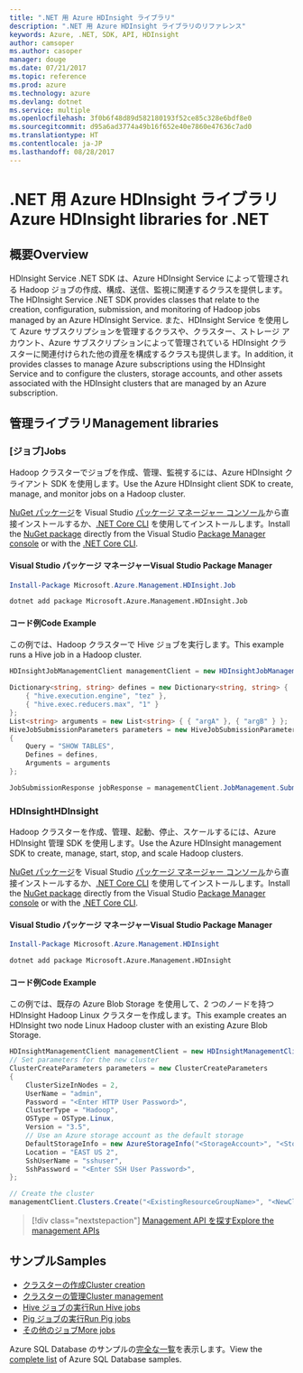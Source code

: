 ```yaml
---
title: ".NET 用 Azure HDInsight ライブラリ"
description: ".NET 用 Azure HDInsight ライブラリのリファレンス"
keywords: Azure, .NET, SDK, API, HDInsight
author: camsoper
ms.author: casoper
manager: douge
ms.date: 07/21/2017
ms.topic: reference
ms.prod: azure
ms.technology: azure
ms.devlang: dotnet
ms.service: multiple
ms.openlocfilehash: 3f0b6f48d89d582180193f52ce85c328e6bdf8e0
ms.sourcegitcommit: d95a6ad3774a49b16f652e40e7860e47636c7ad0
ms.translationtype: HT
ms.contentlocale: ja-JP
ms.lasthandoff: 08/28/2017
---
```

# <a name="azure-hdinsight-libraries-for-net"></a><span data-ttu-id="c0702-104">.NET 用 Azure HDInsight ライブラリ</span><span class="sxs-lookup"><span data-stu-id="c0702-104">Azure HDInsight libraries for .NET</span></span>

## <a name="overview"></a><span data-ttu-id="c0702-105">概要</span><span class="sxs-lookup"><span data-stu-id="c0702-105">Overview</span></span>

<span data-ttu-id="c0702-106">HDInsight Service .NET SDK は、Azure HDInsight Service によって管理される Hadoop ジョブの作成、構成、送信、監視に関連するクラスを提供します。</span><span class="sxs-lookup"><span data-stu-id="c0702-106">The HDInsight Service .NET SDK provides classes that relate to the creation, configuration, submission, and monitoring of Hadoop jobs managed by an Azure HDInsight Service.</span></span> <span data-ttu-id="c0702-107">また、HDInsight Service を使用して Azure サブスクリプションを管理するクラスや、クラスター、ストレージ アカウント、Azure サブスクリプションによって管理されている HDInsight クラスターに関連付けられた他の資産を構成するクラスも提供します。</span><span class="sxs-lookup"><span data-stu-id="c0702-107">In addition, it provides classes to manage Azure subscriptions using the HDInsight Service and to configure the clusters, storage accounts, and other assets associated with the HDInsight clusters that are managed by an Azure subscription.</span></span>

## <a name="management-libraries"></a><span data-ttu-id="c0702-108">管理ライブラリ</span><span class="sxs-lookup"><span data-stu-id="c0702-108">Management libraries</span></span>

### <a name="jobs"></a><span data-ttu-id="c0702-109">[ジョブ]</span><span class="sxs-lookup"><span data-stu-id="c0702-109">Jobs</span></span>

<span data-ttu-id="c0702-110">Hadoop クラスターでジョブを作成、管理、監視するには、Azure HDInsight クライアント SDK を使用します。</span><span class="sxs-lookup"><span data-stu-id="c0702-110">Use the Azure HDInsight client SDK to create, manage, and monitor jobs on a Hadoop cluster.</span></span> 

<span data-ttu-id="c0702-111">[NuGet パッケージ](https://www.nuget.org/packages/Microsoft.Azure.Management.HDInsight.Job)を Visual Studio [パッケージ マネージャー コンソール][PackageManager]から直接インストールするか、[.NET Core CLI][DotNetCLI] を使用してインストールします。</span><span class="sxs-lookup"><span data-stu-id="c0702-111">Install the [NuGet package](https://www.nuget.org/packages/Microsoft.Azure.Management.HDInsight.Job) directly from the Visual Studio [Package Manager console][PackageManager] or with the [.NET Core CLI][DotNetCLI].</span></span>

#### <a name="visual-studio-package-manager"></a><span data-ttu-id="c0702-112">Visual Studio パッケージ マネージャー</span><span class="sxs-lookup"><span data-stu-id="c0702-112">Visual Studio Package Manager</span></span>

```powershell
Install-Package Microsoft.Azure.Management.HDInsight.Job
```

```bash
dotnet add package Microsoft.Azure.Management.HDInsight.Job
```

#### <a name="code-example"></a><span data-ttu-id="c0702-113">コード例</span><span class="sxs-lookup"><span data-stu-id="c0702-113">Code Example</span></span>

<span data-ttu-id="c0702-114">この例では、Hadoop クラスターで Hive ジョブを実行します。</span><span class="sxs-lookup"><span data-stu-id="c0702-114">This example runs a Hive job in a Hadoop cluster.</span></span>

```csharp
HDInsightJobManagementClient managementClient = new HDInsightJobManagementClient(clusterUri, credentials);

Dictionary<string, string> defines = new Dictionary<string, string> {
    { "hive.execution.engine", "tez" },
    { "hive.exec.reducers.max", "1" }
};
List<string> arguments = new List<string> { { "argA" }, { "argB" } };
HiveJobSubmissionParameters parameters = new HiveJobSubmissionParameters
{
    Query = "SHOW TABLES",
    Defines = defines,
    Arguments = arguments
};

JobSubmissionResponse jobResponse = managementClient.JobManagement.SubmitHiveJob(parameters);
```

### <a name="hdinsight"></a><span data-ttu-id="c0702-115">HDInsight</span><span class="sxs-lookup"><span data-stu-id="c0702-115">HDInsight</span></span>

<span data-ttu-id="c0702-116">Hadoop クラスターを作成、管理、起動、停止、スケールするには、Azure HDInsight 管理 SDK を使用します。</span><span class="sxs-lookup"><span data-stu-id="c0702-116">Use the Azure HDInsight management SDK to create, manage, start, stop, and scale Hadoop clusters.</span></span>

<span data-ttu-id="c0702-117">[NuGet パッケージ](https://www.nuget.org/packages/Microsoft.Azure.Management.HDInsight)を Visual Studio [パッケージ マネージャー コンソール][PackageManager]から直接インストールするか、[.NET Core CLI][DotNetCLI] を使用してインストールします。</span><span class="sxs-lookup"><span data-stu-id="c0702-117">Install the [NuGet package](https://www.nuget.org/packages/Microsoft.Azure.Management.HDInsight) directly from the Visual Studio [Package Manager console][PackageManager] or with the [.NET Core CLI][DotNetCLI].</span></span>

#### <a name="visual-studio-package-manager"></a><span data-ttu-id="c0702-118">Visual Studio パッケージ マネージャー</span><span class="sxs-lookup"><span data-stu-id="c0702-118">Visual Studio Package Manager</span></span>

```powershell
Install-Package Microsoft.Azure.Management.HDInsight
```

```bash
dotnet add package Microsoft.Azure.Management.HDInsight
```

#### <a name="code-example"></a><span data-ttu-id="c0702-119">コード例</span><span class="sxs-lookup"><span data-stu-id="c0702-119">Code Example</span></span>

<span data-ttu-id="c0702-120">この例では、既存の Azure Blob Storage を使用して、2 つのノードを持つ HDInsight Hadoop Linux クラスターを作成します。</span><span class="sxs-lookup"><span data-stu-id="c0702-120">This example creates an HDInsight two node Linux Hadoop cluster with an existing Azure Blob Storage.</span></span>

```csharp
HDInsightManagementClient managementClient = new HDInsightManagementClient(authToken);
// Set parameters for the new cluster
ClusterCreateParameters parameters = new ClusterCreateParameters
{
    ClusterSizeInNodes = 2,
    UserName = "admin",
    Password = "<Enter HTTP User Password>",
    ClusterType = "Hadoop",
    OSType = OSType.Linux,
    Version = "3.5",
    // Use an Azure storage account as the default storage
    DefaultStorageInfo = new AzureStorageInfo("<StorageAccount>", "<StorageKey>", "<BlobContainerName>"),
    Location = "EAST US 2",
    SshUserName = "sshuser",
    SshPassword = "<Enter SSH User Password>",
};

// Create the cluster
managementClient.Clusters.Create("<ExistingResourceGroupName>", "<NewClusterName>", parameters);
```

> [!div class="nextstepaction"]
> [<span data-ttu-id="c0702-121">Management API を探す</span><span class="sxs-lookup"><span data-stu-id="c0702-121">Explore the management APIs</span></span>](/dotnet/api/overview/azure/hdinsights/management)


## <a name="samples"></a><span data-ttu-id="c0702-122">サンプル</span><span class="sxs-lookup"><span data-stu-id="c0702-122">Samples</span></span>

- [<span data-ttu-id="c0702-123">クラスターの作成</span><span class="sxs-lookup"><span data-stu-id="c0702-123">Cluster creation</span></span>](https://docs.microsoft.com/azure/hdinsight/hdinsight-hadoop-create-linux-clusters-dotnet-sdk)
- [<span data-ttu-id="c0702-124">クラスターの管理</span><span class="sxs-lookup"><span data-stu-id="c0702-124">Cluster management</span></span>](https://docs.microsoft.com/azure/hdinsight/hdinsight-administer-use-dotnet-sdk)
- [<span data-ttu-id="c0702-125">Hive ジョブの実行</span><span class="sxs-lookup"><span data-stu-id="c0702-125">Run Hive jobs</span></span>](https://docs.microsoft.com/azure/hdinsight/hdinsight-hadoop-use-hive-dotnet-sdk)
- [<span data-ttu-id="c0702-126">Pig ジョブの実行</span><span class="sxs-lookup"><span data-stu-id="c0702-126">Run Pig jobs</span></span>](https://docs.microsoft.com/azure/hdinsight/hdinsight-hadoop-use-pig-dotnet-sdk)
- [<span data-ttu-id="c0702-127">その他のジョブ</span><span class="sxs-lookup"><span data-stu-id="c0702-127">More jobs</span></span>](https://docs.microsoft.com/azure/hdinsight/hdinsight-submit-hadoop-jobs-programmatically)

<span data-ttu-id="c0702-128">Azure SQL Database のサンプルの[完全な一覧](https://azure.microsoft.com/resources/samples/?platform=dotnet&service=hdinsight)を表示します。</span><span class="sxs-lookup"><span data-stu-id="c0702-128">View the [complete list](https://azure.microsoft.com/resources/samples/?platform=dotnet&service=hdinsight) of Azure SQL Database samples.</span></span>

[PackageManager]: https://docs.microsoft.com/nuget/tools/package-manager-console
[DotNetCLI]: https://docs.microsoft.com/dotnet/core/tools/dotnet-add-package
